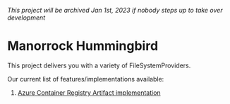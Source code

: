 _This project will be archived Jan 1st, 2023 if nobody steps up to take over development_

# Manorrock Hummingbird

This project delivers you with a variety of FileSystemProviders.

Our current list of features/implementations available:

1. [Azure Container Registry Artifact implementation](azure-container-registry/README.md)

